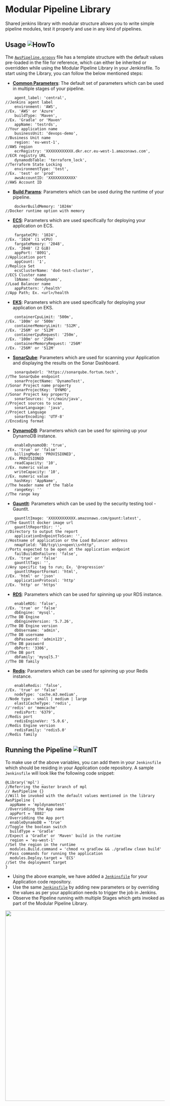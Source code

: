 Modular Pipeline Library
========================

Shared jenkins library with modular structure allows you to write simple pipeline modules, test it properly and use in any kind of pipelines.

## Usage ![HowTo](https://img.shields.io/badge/How-To-1234ff?logo=react&style=plastic)

The [`AwsPipeline.groovy`](https://github.com/fortum/jenkins-mpl/blob/master/vars/AwsPipeline.groovy) file has a template structure with the default values pre-loaded in the file for reference, which can either be inherited or overridden while using the Modular Pipeline Library in your Jenkinsfile. To start using the Library, you can follow the below mentioned steps:

* [**Common Parameters**](https://github.com/fortum/jenkins-mpl/blob/master/vars/AwsPipeline.groovy#L14): The default set of parameters which can be used in multiple stages of your pipeline. 
```
    agent_label: 'central',                                             //Jenkins agent label
    environment: 'AWS',                                                 //Ex. 'AWS' or 'Azure'
    buildType: 'Maven',                                                 //Ex. 'Gradle' or 'Maven'
    appName: 'testrds',                                                 //Your application name
    businessUnit: 'devops-demo',                                        //Business Unit name
    region: 'eu-west-1',                                                //AWS region
    ecrRegistry: 'XXXXXXXXXXXX.dkr.ecr.eu-west-1.amazonaws.com',        //ECR registry URL
    dynamodbTable: 'terraform_lock',                                    //Terraform State Locking
    environmentType: 'test',                                            //Ex. 'test' or 'prod'
    awsAccountID: 'XXXXXXXXXXXX'                                        //AWS Account ID
```
* [**Build Params**](https://github.com/fortum/jenkins-mpl/blob/master/vars/AwsPipeline.groovy#L29): Parameters which can be used during the runtime of your pipeline. 
```
    dockerBuildMemory: '1024m'                                          //Docker runtime option with memory
```
* [**ECS**](https://github.com/fortum/jenkins-mpl/blob/master/vars/AwsPipeline.groovy#L35): Parameters which are used specifically for deploying your application on ECS.
```
    fargateCPU: '1024',                                                 //Ex. '1024' (1 vCPU)
    fargateMemory: '2048',                                              //Ex. '2048' (2 GiB)
    appPort: '8091',                                                    //Application port
    appCount: '1',                                                      //Replica Set
    ecsClusterName: 'dod-test-cluster',                                 //ECS Cluster name
    lbName: 'demodynamo',                                               //Load Balancer name
    appPattern: '/health'                                               //App Path; Ex. <url>/health
```
* [**EKS**](https://github.com/fortum/jenkins-mpl/blob/master/vars/AwsPipeline.groovy#L46): Parameters which are used specifically for deploying your application on EKS.
```
    containerCpuLimit: '500m',                                          //Ex. '100m' or '500m'
    containerMemoryLimit: '512M',                                       //Ex. '256M' or '512M'
    containerCpuRequest: '250m',                                        //Ex. '100m' or '250m'
    containerMemoryRequest: '256M'                                      //Ex. '256M' or '512M'
```
* [**SonarQube**](https://github.com/fortum/jenkins-mpl/blob/master/vars/AwsPipeline.groovy#L54): Parameters which are used for scanning your Application and displaying the results on the Sonar Dashboard.
```
    sonarqubeUrl: 'https://sonarqube.fortum.tech',                      //The SonarQube endpoint
    sonarProjectName: 'DynamoTest',                                     //Sonar Project name property
    sonarProjectKey: 'DYNMO',                                           //Sonar Project key property
    sonarSources: 'src/main/java',                                      //Project sources to scan
    sonarLanguage: 'java',                                              //Project Language
    sonarEncoding: 'UTF-8'                                              //Encoding format
```
* [**DynamoDB**](https://github.com/fortum/jenkins-mpl/blob/master/vars/AwsPipeline.groovy#L66): Parameters which can be used for spinning up your DynamoDB instance.
```
    enableDynamoDB: 'true',                                             //Ex. 'true' or 'false'
    billingMode: 'PROVISIONED',                                         //Ex. PROVISIONED
    readCapacity: '10',                                                 //Ex. numeric value
    writeCapacity: '10',                                                //Ex. numeric value
    hashKey: 'AppName',                                                 //The header name of the Table
    rangeKey: ''                                                        //The range key
```
* [**Gauntlt**](https://github.com/fortum/jenkins-mpl/blob/master/vars/AwsPipeline.groovy#L77): Parameters which can be used by the security testing tool - Gauntlt.
```
    gauntltImage: 'XXXXXXXXXXXX.amazonaws.com/gaunt:latest',            //The Gauntlt docker image url
    gauntltReportDir: '',                                               //Directory to output the report
    applicationEndpointToScan: '',                                      //Hostname of application or the Load Balancer address
    nmapField: "80/tcp\\s+open\\s+http",                                //Ports expected to be open at the application endpoint
    failBuildOnFailure: 'false',                                        //Ex. 'true' or 'false'
    gauntltTags: '',                                                    //Any specific tag to run; Ex. '@regression'
    gauntltReportFormat: 'html',                                        //Ex. 'html' or 'json'
    applicationProtocol: 'http'                                         //Ex. 'http' or 'https'
```
* [**RDS**](https://github.com/fortum/jenkins-mpl/blob/master/vars/AwsPipeline.groovy#L89): Parameters which can be used for spinning up your RDS instance.
```
    enableRDS: 'false',                                                 //Ex. 'true' or 'false'
    dbEngine: 'mysql',                                                  //The DB Engine
    dbEngineVersion: '5.7.26',                                          //The DB Engine version
    dbUsername: 'admin',                                                //The DB username
    dbPassword: 'admin123',                                             //The DB password
    dbPort: '3306',                                                     //The DB port
    dbFamily: 'mysql5.7'                                                //The DB family
```
* [**Redis**](https://github.com/fortum/jenkins-mpl/blob/master/vars/AwsPipeline.groovy#L102): Parameters which can be used for spinning up your Redis instance.
```
    enableRedis: 'false',                                               //Ex. 'true' or 'false'
    nodeType: 'cache.m3.medium',                                        //Node type - small | medium | large
    elastiCacheType: 'redis',                                           //'redis' or 'memcache'
    redisPort: '6379',                                                  //Redis port
    redisEngineVer: '5.0.6',                                            //Redis Engine version
    redisFamily: 'redis5.0'                                             //Redis family
```

## Running the Pipeline ![RunIT](https://img.shields.io/badge/Run-IT-3eeac?logo=pluralsight&style=plastic)

To make use of the above variables, you can add them in your `Jenkinsfile` which should be residing in your Application code repository. A sample `Jenkinsfile` will look like the following code snippet:

```
@Library('mpl') _                                                       //Referring the master branch of mpl
// AwsPipeline {}                                                       //Will be invoked with the default values mentioned in the library
AwsPipeline {                                                       
  appName = 'mpldynamotest'                                             //Overridding the App name
  appPort = '8882'                                                      //Overridding the App port
  enableDynamoDB = 'true'                                               //Toggle the boolean switch
  buildType = 'Gradle'                                                  //Expect a 'Gradle' or 'Maven' build in the runtime
  region = 'eu-west-1'                                                  //Set the region in the runtime
  modules.Build.command = 'chmod +x gradlew && ./gradlew clean build'   //Pass commands for running the application
  modules.Deploy.target = 'ECS'                                         //Set the deployment target
}
```

* Using the above example, we have added a [`Jenkinsfile`](Jenkinsfile) for your Application code repository.
* Use the same [`Jenkinsfile`](Jenkinsfile) by adding new parameters or by overriding the values as per your application needs to trigger the job in Jenkins.
* Observe the Pipeline running with multiple Stages which gets invoked as part of the Modular Pipeline Library.

<p align="center"><img src="https://github.com/fortum/jenkins-mpl/blob/mpl-rds-redis/resources/JenkinsMPL.gif" width="600"/></p>
